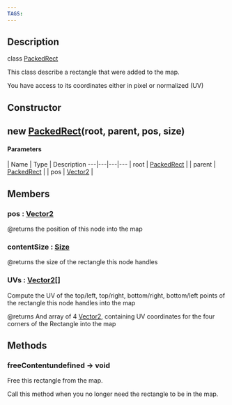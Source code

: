 ```yaml
---
TAGS:
---
```

## Description

class [PackedRect](/classes/2.4/PackedRect)

This class describe a rectangle that were added to the map.

You have access to its coordinates either in pixel or normalized (UV)

## Constructor

## new [PackedRect](/classes/2.4/PackedRect)(root, parent, pos, size)



#### Parameters
 | Name | Type | Description
---|---|---|---
 | root | [PackedRect](/classes/2.4/PackedRect) | 
 | parent | [PackedRect](/classes/2.4/PackedRect) | 
 | pos | [Vector2](/classes/2.4/Vector2) | 
## Members

### pos : [Vector2](/classes/2.4/Vector2)

@returns the position of this node into the map

### contentSize : [Size](/classes/2.4/Size)

@returns the size of the rectangle this node handles

### UVs : [Vector2](/classes/2.4/Vector2)[]

Compute the UV of the top/left, top/right, bottom/right, bottom/left points of the rectangle this node handles into the map

@returns And array of 4 [Vector2](/classes/2.4/Vector2), containing UV coordinates for the four corners of the Rectangle into the map

## Methods

### freeContentundefined &rarr; void

Free this rectangle from the map.

Call this method when you no longer need the rectangle to be in the map.
